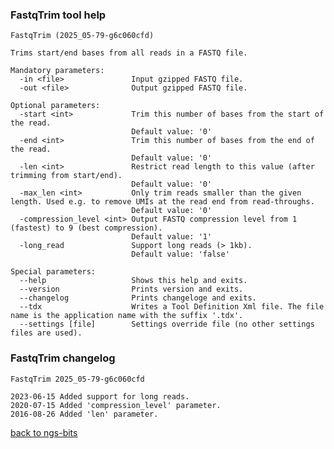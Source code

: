 ### FastqTrim tool help
	FastqTrim (2025_05-79-g6c060cfd)
	
	Trims start/end bases from all reads in a FASTQ file.
	
	Mandatory parameters:
	  -in <file>               Input gzipped FASTQ file.
	  -out <file>              Output gzipped FASTQ file.
	
	Optional parameters:
	  -start <int>             Trim this number of bases from the start of the read.
	                           Default value: '0'
	  -end <int>               Trim this number of bases from the end of the read.
	                           Default value: '0'
	  -len <int>               Restrict read length to this value (after trimming from start/end).
	                           Default value: '0'
	  -max_len <int>           Only trim reads smaller than the given length. Used e.g. to remove UMIs at the read end from read-throughs.
	                           Default value: '0'
	  -compression_level <int> Output FASTQ compression level from 1 (fastest) to 9 (best compression).
	                           Default value: '1'
	  -long_read               Support long reads (> 1kb).
	                           Default value: 'false'
	
	Special parameters:
	  --help                   Shows this help and exits.
	  --version                Prints version and exits.
	  --changelog              Prints changeloge and exits.
	  --tdx                    Writes a Tool Definition Xml file. The file name is the application name with the suffix '.tdx'.
	  --settings [file]        Settings override file (no other settings files are used).
	
### FastqTrim changelog
	FastqTrim 2025_05-79-g6c060cfd
	
	2023-06-15 Added support for long reads.
	2020-07-15 Added 'compression_level' parameter.
	2016-08-26 Added 'len' parameter.
[back to ngs-bits](https://github.com/imgag/ngs-bits)
